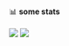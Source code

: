 📊 **some stats**

<img align="center" src="https://github-readme-stats.vercel.app/api?username=Yerannnnnn&theme=chartreuse-dark&show_icons=true" />

<img align="center" src="https://github-readme-stats.vercel.app/api/top-langs/?username=Yerannnnnn&theme=chartreuse-dark" />
